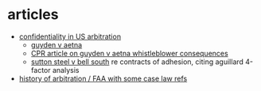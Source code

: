 # articles

- [confidentiality in US arbitration](https://www.mediate.com/mediator/attachments/26226/Confidentiality%20in%20Arbitration%20DRSNewsSpr12.pdf)
	- [guyden v aetna](https://www.courtlistener.com/opinion/1315738/guyden-v-aetna-inc/)
	- [CPR article on guyden v aetna whistleblower consequences](https://www.cpradr.org/news-publications/articles/2008-10-17-employment-second-circuit-compels-arbitration-in-sarbanes-oxley-whistleblower-case-web)
	- [sutton steel v bell south](https://caselaw.findlaw.com/la-court-of-appeal/1207456.html) re contracts of adhesion, citing aguillard 4-factor analysis
- [history of arbitration / FAA with some case law refs](https://www.epi.org/publication/the-arbitration-epidemic/)
